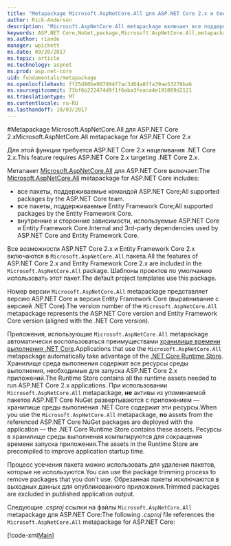 ```yaml
---
title: "Metapackage Microsoft.AspNetCore.All для ASP.NET Core 2.x и более поздних версий"
author: Rick-Anderson
description: "Microsoft.AspNetCore.All metapackage включает все поддерживаемые пакеты ASP.NET Core и Entity Framework Core, вместе с их зависимости."
keywords: ASP.NET Core,NuGet,package,Microsoft.AspNetCore.All,metapackage
ms.author: riande
manager: wpickett
ms.date: 09/20/2017
ms.topic: article
ms.technology: aspnet
ms.prod: asp.net-core
uid: fundamentals/metapackage
ms.openlocfilehash: ff25d80be907994f7ac3d64a8ffa39ae53278ba6
ms.sourcegitcommit: 73bf6b222474d9f1f6aba3feaca4e191069d2121
ms.translationtype: MT
ms.contentlocale: ru-RU
ms.lasthandoff: 10/03/2017
---
```

#<a name="microsoftaspnetcoreall-metapackage-for-aspnet-core-2x"></a><span data-ttu-id="7f9a5-104">Metapackage Microsoft.AspNetCore.All для ASP.NET Core 2.x</span><span class="sxs-lookup"><span data-stu-id="7f9a5-104">Microsoft.AspNetCore.All metapackage for ASP.NET Core 2.x</span></span>

<span data-ttu-id="7f9a5-105">Для этой функции требуется ASP.NET Core 2.x нацеливания .NET Core 2.x.</span><span class="sxs-lookup"><span data-stu-id="7f9a5-105">This feature requires ASP.NET Core 2.x targeting .NET Core 2.x.</span></span>

<span data-ttu-id="7f9a5-106">Метапакет [Microsoft.AspNetCore.All](https://www.nuget.org/packages/Microsoft.AspNetCore.All) для ASP.NET Core включает:</span><span class="sxs-lookup"><span data-stu-id="7f9a5-106">The [Microsoft.AspNetCore.All](https://www.nuget.org/packages/Microsoft.AspNetCore.All) metapackage for ASP.NET Core includes:</span></span>

* <span data-ttu-id="7f9a5-107">все пакеты, поддерживаемые командой ASP.NET Core;</span><span class="sxs-lookup"><span data-stu-id="7f9a5-107">All supported packages by the ASP.NET Core team.</span></span>
* <span data-ttu-id="7f9a5-108">все пакеты, поддерживаемые Entity Framework Core;</span><span class="sxs-lookup"><span data-stu-id="7f9a5-108">All supported packages by the Entity Framework Core.</span></span> 
* <span data-ttu-id="7f9a5-109">внутренние и сторонние зависимости, используемые ASP.NET Core и Entity Framework Core.</span><span class="sxs-lookup"><span data-stu-id="7f9a5-109">Internal and 3rd-party dependencies used by ASP.NET Core and Entity Framework Core.</span></span> 

<span data-ttu-id="7f9a5-110">Все возможности ASP.NET Core 2.x и Entity Framework Core 2.x включаются в `Microsoft.AspNetCore.All` пакета.</span><span class="sxs-lookup"><span data-stu-id="7f9a5-110">All the features of ASP.NET Core 2.x and Entity Framework Core 2.x are included in the `Microsoft.AspNetCore.All` package.</span></span> <span data-ttu-id="7f9a5-111">Шаблоны проектов по умолчанию использовать этот пакет.</span><span class="sxs-lookup"><span data-stu-id="7f9a5-111">The default project templates use this package.</span></span>

<span data-ttu-id="7f9a5-112">Номер версии `Microsoft.AspNetCore.All` metapackage представляет версию ASP.NET Core и версии Entity Framework Core (выравнивание с версией .NET Core).</span><span class="sxs-lookup"><span data-stu-id="7f9a5-112">The version number of the `Microsoft.AspNetCore.All` metapackage represents the ASP.NET Core version and Entity Framework Core version (aligned with the .NET Core version).</span></span>

<span data-ttu-id="7f9a5-113">Приложения, использующие `Microsoft.AspNetCore.All` metapackage автоматически воспользоваться преимуществами [хранилище времени выполнения .NET Core](https://docs.microsoft.com/dotnet/core/deploying/runtime-store).</span><span class="sxs-lookup"><span data-stu-id="7f9a5-113">Applications that use the `Microsoft.AspNetCore.All` metapackage automatically take advantage of the [.NET Core Runtime Store](https://docs.microsoft.com/dotnet/core/deploying/runtime-store).</span></span> <span data-ttu-id="7f9a5-114">Хранилище среда выполнения содержит все ресурсы среды выполнения, необходимые для запуска ASP.NET Core 2.x приложений.</span><span class="sxs-lookup"><span data-stu-id="7f9a5-114">The Runtime Store contains all the runtime assets needed to run ASP.NET Core 2.x applications.</span></span> <span data-ttu-id="7f9a5-115">При использовании `Microsoft.AspNetCore.All` metapackage, **не** активы из упоминаемой пакетов ASP.NET Core NuGet развертываются с приложением &mdash; хранилище среды выполнения .NET Core содержит эти ресурсы.</span><span class="sxs-lookup"><span data-stu-id="7f9a5-115">When you use the `Microsoft.AspNetCore.All` metapackage, **no** assets from the referenced ASP.NET Core NuGet packages are deployed with the application &mdash; the .NET Core Runtime Store contains these assets.</span></span> <span data-ttu-id="7f9a5-116">Ресурсы в хранилище среды выполнения компилируются для сокращения времени запуска приложения.</span><span class="sxs-lookup"><span data-stu-id="7f9a5-116">The assets in the Runtime Store are precompiled to improve application startup time.</span></span>

<span data-ttu-id="7f9a5-117">Процесс усечения пакета можно использовать для удаления пакетов, которые не используются.</span><span class="sxs-lookup"><span data-stu-id="7f9a5-117">You can use the package trimming process to remove packages that you don't use.</span></span> <span data-ttu-id="7f9a5-118">Обрезанная пакеты исключаются в выходных данных для опубликованного приложения.</span><span class="sxs-lookup"><span data-stu-id="7f9a5-118">Trimmed packages are excluded in published application output.</span></span>

<span data-ttu-id="7f9a5-119">Следующие *.csproj* ссылки на файлы `Microsoft.AspNetCore.All` metapackage для ASP.NET Core:</span><span class="sxs-lookup"><span data-stu-id="7f9a5-119">The following *.csproj* file references the `Microsoft.AspNetCore.All` metapackage for ASP.NET Core:</span></span>

[!code-xml[Main](..\mvc\views\view-compilation\sample\MvcRazorCompileOnPublish2.csproj?highlight=9)]
